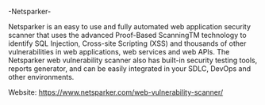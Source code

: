 -Netsparker-

Netsparker is an easy to use and fully automated web application security scanner that uses the advanced Proof-Based ScanningTM technology to identify SQL Injection, Cross-site Scripting (XSS) and thousands of other vulnerabilities in web applications, web services and web APIs. The Netsparker web vulnerability scanner also has built-in security testing tools, reports generator, and can be easily integrated in your SDLC, DevOps and other environments.

Website: https://www.netsparker.com/web-vulnerability-scanner/
